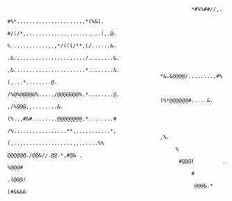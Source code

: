                                                                *#%%##//,.                  
                                                         #%*.....................,*(%&(.   
                                                      #/(/*,........................(,.@.  
                                                      %............,.,*/(((/**,(/......&.  
                                                     .&......................./........&.  
                                                     ,&.......................*........&.  
                                                     *&.&@@@@/........,#%(,...*........@.  
                                                     /%@%@@@@@%...../@@@@@@@%.*........@.  
                                                     (%*@@@@@@#.....&. ,/%@@@,,........&.  
                                                     (%..,#&#........@@@@@@@@.*........#   
                                                     /%.................**,..,,.......*,   
                                                     ,%.(,..,................,,......%%    
                                                          %  @@@@@@./@@&//.@@.*,#@& .      
                                                           #@@@(         . %@@@#           
                                                               #           .(@@@/          
                                                                @@@&.*(#&&&& 
